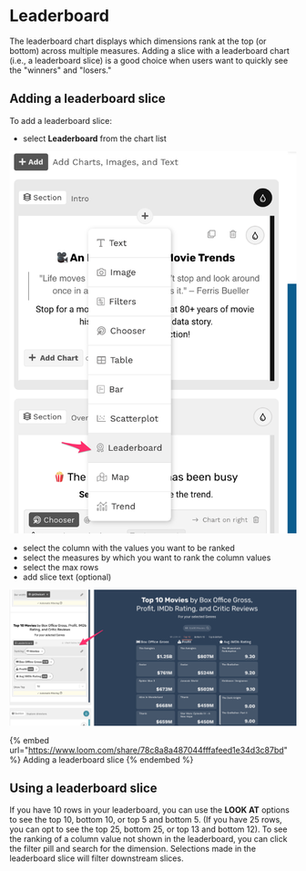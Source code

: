 # Leaderboard

The leaderboard chart displays which dimensions rank at the top (or bottom) across multiple measures. Adding a slice with a leaderboard chart (i.e., a leaderboard slice) is a good choice when users want to quickly see the "winners" and "losers."

## Adding a leaderboard slice

To add a leaderboard slice:

* select **Leaderboard** from the chart list

![Select Leaderboard from dropdown](<../../../.gitbook/assets/image (146).png>)

* select the column with the values you want to be ranked
* select the measures by which you want to rank the column values
* select the max rows
* add slice text (optional)

![A leaderboard slice](<../../../.gitbook/assets/image (419).png>)

{% embed url="https://www.loom.com/share/78c8a8a487044fffafeed1e34d3c87bd" %}
Adding a leaderboard slice
{% endembed %}

## Using a leaderboard slice

If you have 10 rows in your leaderboard, you can use the **LOOK AT** options to see the top 10, bottom 10, or top 5 and bottom 5. (If you have 25 rows, you can opt to see the top 25, bottom 25, or top 13 and bottom 12). To see the ranking of a column value not shown in the leaderboard, you can click the filter pill and search for the dimension. Selections made in the leaderboard slice will filter downstream slices.&#x20;
